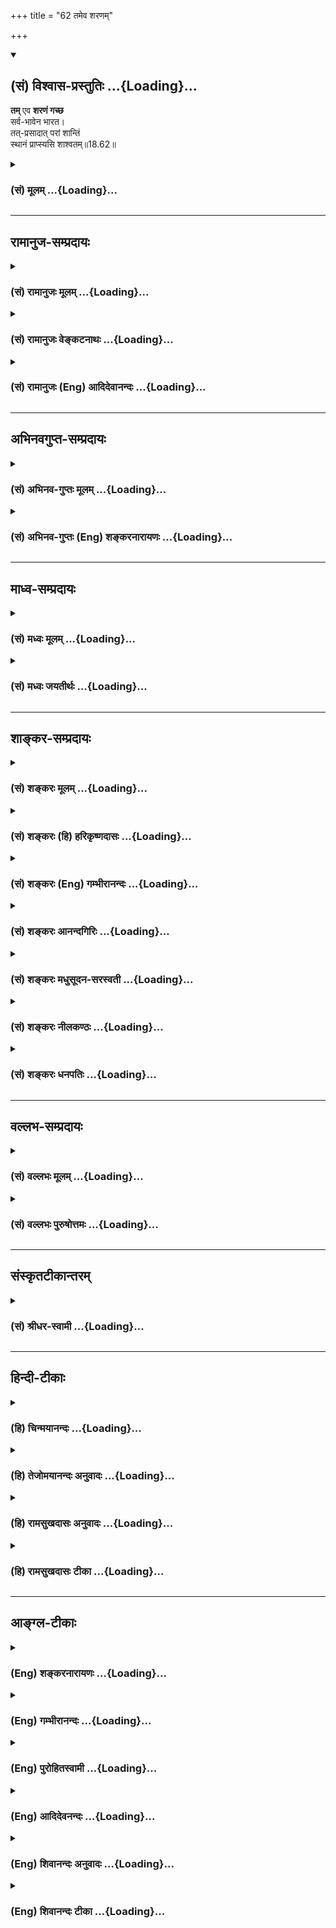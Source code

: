 +++
title = "62 तमेव शरणम्"

+++
<div class="js_include" newlevelforh1="2" title="(सं) विश्वास-प्रस्तुतिः" unfilled url="/purANam_vaiShNavam/mahAbhAratam/06-bhIShma-parva/03-bhagavad-gItA-parva/saMskRtam/vishvAsa-prastutiH/18_moxa-saMnyAsa-yogaH/62_tameva_sharaNam.md">
<details open><summary><h2>(सं) विश्वास-प्रस्तुतिः ...{Loading}...</h2></summary>

**तम्** एव **शरणं गच्छ**  
सर्व-भावेन भारत।  
तत्-प्रसादात् परां शान्तिं  
स्थानं प्राप्स्यसि शाश्वतम्॥18.62॥
</details>
</div>
<div class="js_include collapsed" newlevelforh1="3" title="(सं) मूलम्" unfilled url="/purANam_vaiShNavam/mahAbhAratam/06-bhIShma-parva/03-bhagavad-gItA-parva/saMskRtam/mUlam/18_moxa-saMnyAsa-yogaH/62_tameva_sharaNam.md">
<details><summary><h3>(सं) मूलम् ...{Loading}...</h3></summary>

तमेव शरणं गच्छ सर्वभावेन भारत।  
तत्प्रसादात्परां शान्तिं स्थानं प्राप्स्यसि शाश्वतम्।।18.62।।
</details>
</div>


_________________
## रामानुज-सम्प्रदायः
<div class="js_include collapsed" newlevelforh1="3" title="(सं) रामानुजः मूलम्" unfilled url="/purANam_vaiShNavam/mahAbhAratam/06-bhIShma-parva/03-bhagavad-gItA-parva/saMskRtam/rAmAnujaH/mUlam/18_moxa-saMnyAsa-yogaH/62_tameva_sharaNam.md">
<details><summary><h3>(सं) रामानुजः मूलम् ...{Loading}...</h3></summary>

।।18.62।। यस्माद् एवं तस्मात् **तम् एव** सर्वस्य प्रशासितारम्
आश्रितवात्सल्येन त्वत्सारथ्ये अवस्थितम्इत्थं कुरु इति च प्रशासितारं मां
**सर्वभावेन** सर्वात्मना **शरणं गच्छ** अनुवर्तस्व। अन्यथा
तन्मायाप्रेरितेन अज्ञेन त्वया युद्धादिकरणम् अवर्जनीयम्; तथा सति नष्टो
भविष्यसि। अतो मदुक्तप्रकारेण युद्धादिकं कुरु इत्यर्थः। एवं कुर्वाणः
**तत्प्रसादात् परां शान्तिं** सर्वकर्मबन्धोपशमनं **शाश्वतं** च **स्थानं
प्राप्स्यसि।** यद् अभिधीयते श्रुतिशतैः -- तद्विष्णोः परमं पदं सदा
पश्यन्ति सूरयः। (ऋ॰ सं॰ 1।2।6।5)ते ह नाकं महिमानः सचन्त यत्र पूर्वे
साध्याः सन्ति देवाः। (यजुः सं॰ 31।16)यत्र ऋषयः प्रथमजा ये पुराणाः। परेण
नाकं विहितं गुहायाम् (महाना॰ 8।14)यो अस्याध्यक्षः परमे व्योमन्। (ऋ॰ सं॰
8।7।17।7)अथ यदतः परो दिवो ज्योतिर्दीप्यते (छ॰ उ॰ 3।13।7)सोऽध्वनः
पारमाप्नोति तद्विष्णोः परमं पदम् (क॰ उ॰ 3।9) इत्यादिभिः।

</details>
</div>
<div class="js_include collapsed" newlevelforh1="3" title="(सं) रामानुजः वेङ्कटनाथः" unfilled url="/purANam_vaiShNavam/mahAbhAratam/06-bhIShma-parva/03-bhagavad-gItA-parva/saMskRtam/rAmAnujaH/venkaTanAthaH/18_moxa-saMnyAsa-yogaH/62_tameva_sharaNam.md">
<details><summary><h3>(सं) रामानुजः वेङ्कटनाथः ...{Loading}...</h3></summary>

  
  
।।18.62।। स्वतन्त्रे स्वमायया प्रेरयति; परतन्त्रस्तां कथं निस्तरेत्
इत्यत्रोत्तरंतमेव शरणम् इति श्लोक इत्याह --
एतन्मायानिवृत्तिहेतुमाहेति। यस्मादेवम् -- अन्यथाऽपि बुद्ध्या
निवर्तितुमशक्यत्वादित्यर्थः; सर्वस्येश्वराधीनत्वादिति वा। तमेव इत्यनेन
मायां कोऽन्यो निवर्तयितुं शक्नोतीति सूचितमित्याह -- सर्वस्य
प्रशासितारमिति। अत्यन्तस्वतन्त्रः स एव हीदानीं रथिनस्तव सारथित्वेन
परतन्त्रः प्रशास्तीत्यभिप्रायेणआश्रितवात्सल्येनेत्यादिकमुक्तम्।
एवमनुवर्तनीयत्वाय परत्वं सौलभ्यं च दर्शितम्। भावशब्दोऽत्र मनोवृत्तिपर
इत्याहसर्वात्मनेति। सर्वप्रकारेणेति वाऽर्थः। तेनवासुदेवः सर्वम् \[7।19\]
इत्युक्तप्रक्रिययाऽन्तर्यामित्वेनोपदेष्टृत्वेन
प्राप्यत्वप्रापकत्वादिभिश्चैक एवावस्थित इत्यनुसन्धानं वा विवक्षितम्।
अत्र शरणशब्द उपदेशादिमुखेन गोप्तृविषयः तेनैव द्वारेणोपायपरो वा।
यथोपदिष्टकरणमेवात्र शरणागतिरित्यभिप्रायेणाऽऽह --
सर्वात्मनाऽनुवर्तस्वेति। न श्रोष्यसिन योत्स्ये
इत्युक्तनिषेधपरत्वादनुवर्तनमेवात्र शरणागतिरिति दर्शयितुं प्रकृतेन
विपर्यये प्रत्यवायेन योजयति -- अन्यथापीति। प्रकृतोपयोगेनानुवृत्तिं
विशिंषन् विवक्षितमुपसंहरति -- अतस्तदुक्तप्रकारेणेति।
स्ववर्णाश्रमानरूपतदाज्ञानुवर्तनमेव हि तत्प्रीणनमिति भावः।  
  
उक्तानुवृत्तिं प्रसादहेतुतयोत्तरार्धेन योजयति -- एवं
कुर्वाणस्तत्प्रसादादिति। मत्प्रसादात् \[18।5658\] इत्युक्त
एवार्थःतत्प्रसादात् इत्यत्र निर्दिष्टः। तत्रोक्तं सर्वदुर्गतरणमिह परा
शान्तिः। शान्तेश्चात्र परत्वं
निवृत्तजातीयकारणसामानाधिकरण्यविरहेणापुनरङ्कुरत्वमित्यभिप्रायेणाऽऽहसर्वकर्मेति।
सर्वकर्मबन्धोपशमपरशान्तिशब्देन अनिष्टनिवृत्तिरुक्ता। स्थानं प्राप्स्यसि
इति इष्टप्राप्तिरुच्यते। शाश्वतशब्देन ब्रह्मादिस्थानव्यवच्छेदः।
मूलप्रकृतिः सूक्ष्मावस्था; मुक्तप्राप्यस्थानमिति केचित् सत्यलोकादिष्वेव
वैष्णवस्थानमिति चापरे तत्स्थानशब्दस्य मुख्यार्थस्वीकाराय; वादिक्षेपाय
चाप्राकृतस्थानं श्रुतिभिरुपपादयति -- यदभिधीयत इति। अधीतवेदानां
सम्प्रतिपत्त्यतिशयार्थंश्रुतिशतैरित्युक्तम्। एतेन कारणश्रुतीनां
एकमेवाद्वितीयम् \[छां.उ.6।2।1\] इत्यादीनां
स्रक्ष्यमाणकार्यप्रपञ्चमात्रप्रलयपरत्वं बहुश्रुत्यविरोधाय
दर्शितम्। तद्विष्णोः इति वाक्यं प्रत्येकं सदापश्यदनेकसूरिविशिष्टविधिपरं;
कृत्स्नस्याप्राप्तत्वात्। विष्णोः इति वैयधिकरण्याच्च नात्र स्वरूपपरता
युक्ता। यत्र पूर्वे साध्याः सन्ति इत्यत्राप्यनवच्छेदान्नित्यं सन्तीति
सिद्धम्। अत्र चशाश्वतं स्थानम् इति निर्दिष्टं परमात्मन एव स्थानमिति
प्रकरणान्तरे व्यक्तम्। रम्याणि कामचाराणि (दिव्यानि कामचारीणि) विमानानि
सभास्तथा। आक्रीडा विविधा राजन् पद्मिन्यश्चामलोदकाः। एते वै निरयास्तात
स्थानस्य परमात्मनः \[म.भा.12।198।411\] इति। आह च भगवान् पराशरः --
एकान्तिनः सदा ब्रह्मध्यायिनो योगिनो हि ये। तेषां तत्परमं स्थानं यद्वै
पश्यन्ति सूरयः \[वि.पु.1।6।39\] इति।  
  

</details>
</div>
<div class="js_include collapsed" newlevelforh1="3" title="(सं) रामानुजः (Eng) आदिदेवानन्दः" unfilled url="/purANam_vaiShNavam/mahAbhAratam/06-bhIShma-parva/03-bhagavad-gItA-parva/saMskRtam/rAmAnujaH/english/AdidevAnandaH/18_moxa-saMnyAsa-yogaH/62_tameva_sharaNam.md">
<details><summary><h3>(सं) रामानुजः (Eng) आदिदेवानन्दः ...{Loading}...</h3></summary>

18.62 Such being the case, take refuge with all your heart
(Sarvabhavena), by every disposition of your body, senses and mind
(Sarvatmana) in Him - Him, the ruler of all, who has become your charioteer out of compassion for dependents, and who orders you, 'Act thus' and so on. Even if you do not do so now, fighting in battle etc.,
is inevitable for you who are ignorant and actuated by His Maya, but then you will get ruined. Therefore, fight etc., in the manner which has
been explained by Him. Such is the meaning. Acting in this way, you will
attain supreme peace, release from all bondage, and the eternal abode.
Hundreds of Srutis declare it: 'That supreme place of Visnu which the
sages see' (Rg. S., 1.2.6.5); 'They become meritorious and reach this
heaven where Devas and Sadhyas dwell' (Tai. A., 3.12); 'Where dwell the
ancient sages, the first-born' (Tai.Sam., 4.7.13.1); 'The supreme place
above the paradise in the heart of the Supreme Heaven' (Ma. Na., 8.14);
'He who is in the Supreme Heaven and presides over this' (Rg. S.,
8.7.17.7); 'Now that light which shines above this Supreme Heaven' (Cha.
U., 3.13.7); and 'He reaches the end of the journey, the Highest abode
of Visnu' (Ka. U., 3.9).

</details>
</div>


_________________
## अभिनवगुप्त-सम्प्रदायः
<div class="js_include collapsed" newlevelforh1="3" title="(सं) अभिनव-गुप्तः मूलम्" unfilled url="/purANam_vaiShNavam/mahAbhAratam/06-bhIShma-parva/03-bhagavad-gItA-parva/saMskRtam/abhinava-guptaH/mUlam/18_moxa-saMnyAsa-yogaH/62_tameva_sharaNam.md">
<details><summary><h3>(सं) अभिनव-गुप्तः मूलम् ...{Loading}...</h3></summary>

।।18.61 -- 18.62।। ईश्वर इति। तमेवेति। एष ईश्वरः परमात्मा अवश्यं शरणत्वेन
ग्राह्यः। तत्र हि अधिष्ठातरि कर्तरि +++(omits कर्तरि )+++ बोद्धरि स्वात्ममये
विमृष्टे +++(;N विस्पष्टे )+++ ; न कर्माणि स्थतिभाञ्जि भवन्ति। न हि
निशिततरनखरकोटिविदारितसमदकरिकरटगलितमुक्ताफलनिकरपरिकरप्रकाशितप्रतापमहसि (
omits -- परिकर -- ) सिंहकिशोरके गुहामधितिष्ठति चपलमनसो
विद्रवणमात्रबलशालिनो हरिणपोतकाः +++(K हिरण -- )+++ स्वैरं
स्वव्यापारपरिशीलनापटुभावमवलंबन्ते इति। तमेव शरणं गच्च्छइत्युपक्रम्य
मत्प्रसादात् इति निर्वाहवाक्यमभिदधत् भगवान् परमात्मानम् ईश्वरं वासुदेवं
च एकतया योजयति इति।

</details>
</div>
<div class="js_include collapsed" newlevelforh1="3" title="(सं) अभिनव-गुप्तः (Eng) शङ्करनारायणः" unfilled url="/purANam_vaiShNavam/mahAbhAratam/06-bhIShma-parva/03-bhagavad-gItA-parva/saMskRtam/abhinava-guptaH/english/shankaranArAyaNaH/18_moxa-saMnyAsa-yogaH/62_tameva_sharaNam.md">
<details><summary><h3>(सं) अभिनव-गुप्तः (Eng) शङ्करनारायणः ...{Loading}...</h3></summary>

18.61-62 Isvarah etc. Tam eva etc. This Lord, the Supreme Self, must be
taken hold of as refuge. When that Supreme Ruler, the \[real\]
Agent-of-all-actions, the \[real\] Knower, the very Self of your own, is
reflected upon, there (in the heart) the \[effects of\] actions do not
enjoy any locus standi. Indeed, the deer-calves which are of wavering
mind \[by nature\] and are noted only for their power of running away to
escape, do not take recourse to their skill in pursuing freely their
\[usual\] activities while there dwells in the \[nearby\] cave a
loin-calf, the glory of whose valour has been made evident by the
accessories in the form of the heaps of pearls scattered from the
elephants' temples broken upon with the very sharp edges of his
(lion-calf's) excellent claws. By the cocluding statement that commences
'To Him alone you must go for refuge' and \[runs\] as 'Through My Grace
etc.', the Bhagavat indicates the Lord Supreme Self, and Vasudeva krsna
to be identical.

</details>
</div>


_________________
## माध्व-सम्प्रदायः
<div class="js_include collapsed" newlevelforh1="3" title="(सं) मध्वः मूलम्" unfilled url="/purANam_vaiShNavam/mahAbhAratam/06-bhIShma-parva/03-bhagavad-gItA-parva/saMskRtam/madhvaH/mUlam/18_moxa-saMnyAsa-yogaH/62_tameva_sharaNam.md">
<details><summary><h3>(सं) मध्वः मूलम् ...{Loading}...</h3></summary>

।।18.62।। परोक्षवचनं तु द्रोणं प्रति भीमवचनवत्।

</details>
</div>
<div class="js_include collapsed" newlevelforh1="3" title="(सं) मध्वः जयतीर्थः" unfilled url="/purANam_vaiShNavam/mahAbhAratam/06-bhIShma-parva/03-bhagavad-gItA-parva/saMskRtam/madhvaH/jayatIrthaH/18_moxa-saMnyAsa-yogaH/62_tameva_sharaNam.md">
<details><summary><h3>(सं) मध्वः जयतीर्थः ...{Loading}...</h3></summary>

।।18.62।। ईश्वरः सर्वभूतानां हृद्देशेऽर्जुन तिष्ठति \[18।61\]तमेव शरणं
गच्छ तत्प्रसादात् इत्यादिरूपात्परोक्षवचनात्कृष्णस्यानीश्वरत्वं प्रतीयते।
तन्निराकर्तुमाह -- **परोक्षे**ति।
निश्चितार्थत्वाभिप्रायेणान्यथासिद्धमिति शेषः।

</details>
</div>


_________________
## शाङ्कर-सम्प्रदायः
<div class="js_include collapsed" newlevelforh1="3" title="(सं) शङ्करः मूलम्" unfilled url="/purANam_vaiShNavam/mahAbhAratam/06-bhIShma-parva/03-bhagavad-gItA-parva/saMskRtam/shankaraH/mUlam/18_moxa-saMnyAsa-yogaH/62_tameva_sharaNam.md">
<details><summary><h3>(सं) शङ्करः मूलम् ...{Loading}...</h3></summary>

।।18.62।। --,**तमेव** ईश्वरं **शरणम्** आश्रयं संसारार्तिहरणार्थं
**गच्छ** आश्रय **सर्वभावेन** सर्वात्मना हे **भारत।** ततः
**तत्प्रसादात्** ईश्वरानुग्रहात् **परां** प्रकृष्टां **शान्तिम्** उपरतिं
**स्थानं** च मम विष्णोः परमं पदं प्राप्स्यसि **शाश्वतं** नित्यम्।।

</details>
</div>
<div class="js_include collapsed" newlevelforh1="3" title="(सं) शङ्करः (हि) हरिकृष्णदासः" unfilled url="/purANam_vaiShNavam/mahAbhAratam/06-bhIShma-parva/03-bhagavad-gItA-parva/saMskRtam/shankaraH/hindI/harikRShNadAsaH/18_moxa-saMnyAsa-yogaH/62_tameva_sharaNam.md">
<details><summary><h3>(सं) शङ्करः (हि) हरिकृष्णदासः ...{Loading}...</h3></summary>

।।18.62।। हे भारत तू सर्वभावसे उस ईश्वरकी ही शरणमें जा अर्थात् संसारके
समस्त क्लेशोंका नाश करनेके लिये मन; वाणी और शरीरद्वारा सब प्रकारसे उस
ईश्वरका ही आश्रय ग्रहण कर। फिर उस ईश्वरके अनुग्रहसे परम -- उत्तम
शान्तिको; अर्थात् उपरतिको और शाश्वत स्थानको अर्थात् मुझ विष्णुके परम
नित्यधामको प्राप्त करेगा।

</details>
</div>
<div class="js_include collapsed" newlevelforh1="3" title="(सं) शङ्करः (Eng) गम्भीरानन्दः" unfilled url="/purANam_vaiShNavam/mahAbhAratam/06-bhIShma-parva/03-bhagavad-gItA-parva/saMskRtam/shankaraH/english/gambhIrAnandaH/18_moxa-saMnyAsa-yogaH/62_tameva_sharaNam.md">
<details><summary><h3>(सं) शङ्करः (Eng) गम्भीरानन्दः ...{Loading}...</h3></summary>

18.62 Gaccha saranam, take refuge; tam eva, in Him, the Lord alone;
sarva-bhavena, with your whole being, for getting rid of your mundane
sufferings, O scion of the Bharata dynasty. Tat-prasadat, through His
grace, through God's grace; prapsyasi, you will attain; param, the
supreme; santim, Peace, the highest Tranillity; and the sasvatam,
eternal; sthanam, Abode, the supreme State of Mine who am Visnu.

</details>
</div>
<div class="js_include collapsed" newlevelforh1="3" title="(सं) शङ्करः आनन्दगिरिः" unfilled url="/purANam_vaiShNavam/mahAbhAratam/06-bhIShma-parva/03-bhagavad-gItA-parva/saMskRtam/shankaraH/AnandagiriH/18_moxa-saMnyAsa-yogaH/62_tameva_sharaNam.md">
<details><summary><h3>(सं) शङ्करः आनन्दगिरिः ...{Loading}...</h3></summary>

।।18.62।। ईश्वरः सर्वाणि भूतानि प्रेरयति चेत्प्राप्तकैवल्यस्यापि
पुरुषकारस्यानर्थक्यमित्याशङ्क्याह -- **तमेवेति।** सर्वात्मना मनोवृत्त्या
वाचा कर्मणा चेत्यर्थः। ईश्वरस्यानुग्रहात्तत्त्वज्ञानोत्पत्तिपर्यन्तादिति
शेषः। मुक्तास्तिष्ठन्त्यस्मिन्निति स्थानम्।

</details>
</div>
<div class="js_include collapsed" newlevelforh1="3" title="(सं) शङ्करः मधुसूदन-सरस्वती" unfilled url="/purANam_vaiShNavam/mahAbhAratam/06-bhIShma-parva/03-bhagavad-gItA-parva/saMskRtam/shankaraH/madhusUdana-sarasvatI/18_moxa-saMnyAsa-yogaH/62_tameva_sharaNam.md">
<details><summary><h3>(सं) शङ्करः मधुसूदन-सरस्वती ...{Loading}...</h3></summary>

।।18.62।। ईश्वरः सर्वभूतानि परतन्त्राणि प्रेरयति चेत्प्राप्तं
विधिप्रतिषेधशास्त्रस्य सर्वस्य पुरुषकारस्य चानर्थक्यमित्यत्राह --
तमेवेति। तमेवेश्वरं शरणंनामाश्रयं संसारसमुद्रोत्तरणार्थं गच्छ आश्रय।
सर्वभावेन सर्वात्मना मनसा वाचा कर्मणा च। हे भारत;
तत्प्रसादात्तस्यैवेश्वरस्यानुग्रहात्तत्त्वज्ञानोत्पत्तिपर्यन्तात्परां
शान्तिं सकार्याविद्यानिवृत्तिं
स्थानमद्वितीयस्वप्रकाशपरमानन्दरूपेणावस्थानं शाश्वतं नित्यं प्राप्स्यसि।

</details>
</div>
<div class="js_include collapsed" newlevelforh1="3" title="(सं) शङ्करः नीलकण्ठः" unfilled url="/purANam_vaiShNavam/mahAbhAratam/06-bhIShma-parva/03-bhagavad-gItA-parva/saMskRtam/shankaraH/nIlakaNThaH/18_moxa-saMnyAsa-yogaH/62_tameva_sharaNam.md">
<details><summary><h3>(सं) शङ्करः नीलकण्ठः ...{Loading}...</h3></summary>

।।18.62।। तमेव ईश्वरं सर्वभावेन सर्वात्मना शरणमाश्रयं गच्छ श्रयस्व।
तत्प्रसादात् तदनुग्रहात्परां शान्तिमुपरतिं समाधिमितियावत्। तथा च
सूत्रंसमाधिसिद्धिरीश्वरप्रणिधानात् इति। स्थानं च परं विष्णोः पदं मोक्षं
शाश्वतं नित्यं प्राप्स्यसि।

</details>
</div>
<div class="js_include collapsed" newlevelforh1="3" title="(सं) शङ्करः धनपतिः" unfilled url="/purANam_vaiShNavam/mahAbhAratam/06-bhIShma-parva/03-bhagavad-gItA-parva/saMskRtam/shankaraH/dhanapatiH/18_moxa-saMnyAsa-yogaH/62_tameva_sharaNam.md">
<details><summary><h3>(सं) शङ्करः धनपतिः ...{Loading}...</h3></summary>

।।18.62।। यस्मीदश्वर एव तत्तत्कर्मफलप्रदाता भ्रामयति तस्मात्तमेव ईश्वरं
शरणं आश्रयं संसारार्ति हरणार्थं सर्वभावेन सर्वात्मना मनसा वाचा कर्मणा च
गच्छ आश्रय। हेभारतेति संबोधयन् उत्तमवंशोद्भवस्त्वं योग्योऽसीति द्योतयति।
तत्प्रसादातात्तस्य सभ्यगाराधितस्येश्वरस्य प्रसादादनुग्रहात्परां
प्रकृष्टां शान्तिं अविद्योपशमरुपां सर्वानार्थनिवृत्तिस्थानं च
मुक्तास्तिष्ठन्ति यस्मिन्निति स्थानं मम विष्णोः परम पदं शाश्वतं
सदैकरसमवाप्यस्यसि।

</details>
</div>


_________________
## वल्लभ-सम्प्रदायः
<div class="js_include collapsed" newlevelforh1="3" title="(सं) वल्लभः मूलम्" unfilled url="/purANam_vaiShNavam/mahAbhAratam/06-bhIShma-parva/03-bhagavad-gItA-parva/saMskRtam/vallabhaH/mUlam/18_moxa-saMnyAsa-yogaH/62_tameva_sharaNam.md">
<details><summary><h3>(सं) वल्लभः मूलम् ...{Loading}...</h3></summary>

।।18.62।। अतस्तमेव सर्वनियन्तारं सर्वेश्वरं शरण्यं गच्छ सर्वात्मना।
अन्यथा मत्प्रकृतिप्रेरितेन तु त्वया युद्धकरणमनिवार्यं भविष्यत्येवेति वरं
मदुक्तकरणम्। मत्प्रसादादेव परां शान्तिं शाश्वतं स्थानं च प्राप्स्यसि।
अतो भगवदाज्ञातः स्वधर्मकरणं मतं तथा सति न बन्धः स्यात्तदीयस्येति
निर्णयः।

</details>
</div>
<div class="js_include collapsed" newlevelforh1="3" title="(सं) वल्लभः पुरुषोत्तमः" unfilled url="/purANam_vaiShNavam/mahAbhAratam/06-bhIShma-parva/03-bhagavad-gItA-parva/saMskRtam/vallabhaH/puruShottamaH/18_moxa-saMnyAsa-yogaH/62_tameva_sharaNam.md">
<details><summary><h3>(सं) वल्लभः पुरुषोत्तमः ...{Loading}...</h3></summary>

  
  
।।18.62।। मामज्ञात्वा मदाज्ञां चेन्न करोषि तदा हृदयस्थितेश्वरस्यैव शरणं
गच्छेत्याह -- तमेवेति। हे भारत सत्कुलोत्पन्नत्वादहङ्काररहित तं
पूर्वोक्तं हृदयस्थितमेव ईश्वरं सर्वभावेन सङ्कल्पविकल्पान् परित्यज्य
सर्वात्मना शरणं गच्छ; ततस्तत्प्रसादात् परां शान्तिं शाश्वतं नित्यं
स्थानं पूर्वश्लोकोक्तमक्षरात्मकं प्राप्स्यसि।  
  

</details>
</div>


_________________
## संस्कृतटीकान्तरम्
<div class="js_include collapsed" newlevelforh1="3" title="(सं) श्रीधर-स्वामी" unfilled url="/purANam_vaiShNavam/mahAbhAratam/06-bhIShma-parva/03-bhagavad-gItA-parva/saMskRtam/shrIdhara-svAmI/18_moxa-saMnyAsa-yogaH/62_tameva_sharaNam.md">
<details><summary><h3>(सं) श्रीधर-स्वामी ...{Loading}...</h3></summary>

।।18.62।।**तमिति।** यस्मादेवं सर्वे जीवाः
परमेश्वरपरतन्त्रास्तस्मादहंकारं परित्यज्य सर्वभावेन सर्वात्मना
तमीश्वरमेव शरणं गच्छ। ततस्तस्यैव प्रसादात्परमामुपशान्तिं स्थानं च
पारमेश्वरं शाश्वतं नित्यं प्राप्स्यसि।

</details>
</div>


_________________
## हिन्दी-टीकाः
<div class="js_include collapsed" newlevelforh1="3" title="(हि) चिन्मयानन्दः" unfilled url="/purANam_vaiShNavam/mahAbhAratam/06-bhIShma-parva/03-bhagavad-gItA-parva/hindI/chinmayAnandaH/18_moxa-saMnyAsa-yogaH/62_tameva_sharaNam.md">
<details><summary><h3>(हि) चिन्मयानन्दः ...{Loading}...</h3></summary>

।।18.62।। ईशावास्योपनिषद् के प्रथम मन्त्र का भावार्थ यह है कि यह
सम्पूर्ण जगत् ईश्वर से व्याप्त है। इसलिए; नामरूपों के भेद से दृष्टि
हटाकर अनन्त परमात्मा का आनन्दानुभव करो किसी के धन का लोभ मत करो।
गीतादर्शन का सारतत्त्व भी यही है। अहंकार का त्याग करके अपने कर्त्तव्य
करो यह तो मानो गीता का मूल मंत्र ही है। आत्मा और अनात्मा के मिथ्या
सम्बन्ध से ही कर्तृत्वाभिमानी जीव की उत्पत्ति होती है। यह जीव ही संसार
के दुखों को भोगता रहता है। अत; इससे अपनी मुक्ति के लिए अहंकार का
परित्याग करना चाहिए। यहाँ प्रश्न उपस्थित हो सकता है कि अहंकार का त्याग
कैसे करें इसके उत्तर में ईश्वरार्पण की भावना का वर्णन किया गया है।
पूर्वश्लोक में ही ईश्वर के स्वरूप को दर्शाया गया है। इसलिए; अब; भगवान्
श्रीकृष्ण अर्जुन से कहते हैं; तुम उसी हृदयस्थ ईश्वर की शरण में जाओ। शरण
में जाने का अर्थ है अभिमान एवं फलासक्ति का त्याग करके;
कर्माध्यक्षकर्मफलदाता ईश्वर का सतत स्मरण करते हुए कर्म करना। इसके
फलस्वरूप चित्त की शुद्धि प्राप्त होगी; जो आत्मज्ञान में सहायक होगी।
आत्मज्ञान की दृष्टि से शरण का अर्थ होगा समस्त अनात्म उपाधियों के
तादात्म्य को त्यागकर आत्मस्वरूप ईश्वर के साथ एकत्व का अनुभव करना। यह
शरणागति अपने सम्पूर्ण व्यक्तित्व के साथ ही हो सकती है (सर्वभावेन); अधूरे
हृदय से नहीं। राधा; हनुमान और प्रह्लाद जैसे भक्त इसके उदाहरण हैं। चित्त
की शुद्धि और आत्मानुभूति ही ईश्वर की कृपा अथवा प्रसाद है। जिस मात्रा
में; अनात्मा के साथ हमारा तादात्म्य निवृत्त होगा; उसी मात्रा में हमें
ईश्वर का यह प्रसाद प्राप्त होगा। भारत भरतवंश में जन्म लेने के कारण अर्जुन
का नाम भारत था। शब्द व्युत्पत्ति के अनुसार इसका अर्थ है वह पुरुष जो भा
अर्थात् प्रकाश (ज्ञान) में रत है। आध्यात्मिक ज्ञान के प्रकाश में रमने
वाले ऋषियों के कारण ही यह देश भारत कहा गया है। प्रकरण का उपसंहार करते हुए
भगवान् कहते हैं

</details>
</div>
<div class="js_include collapsed" newlevelforh1="3" title="(हि) तेजोमयानन्दः अनुवादः" unfilled url="/purANam_vaiShNavam/mahAbhAratam/06-bhIShma-parva/03-bhagavad-gItA-parva/hindI/tejomayAnandaH/anuvAdaH/18_moxa-saMnyAsa-yogaH/62_tameva_sharaNam.md">
<details><summary><h3>(हि) तेजोमयानन्दः अनुवादः ...{Loading}...</h3></summary>

।।18.62।। हे भारत ! तुम सम्पूर्ण भाव से उसी (ईश्वर) की शरण में जाओ। उसके
प्रसाद से तुम परम शान्ति और शाश्वत स्थान को प्राप्त करोगे।।

</details>
</div>
<div class="js_include collapsed" newlevelforh1="3" title="(हि) रामसुखदासः अनुवादः" unfilled url="/purANam_vaiShNavam/mahAbhAratam/06-bhIShma-parva/03-bhagavad-gItA-parva/hindI/rAmasukhadAsaH/anuvAdaH/18_moxa-saMnyAsa-yogaH/62_tameva_sharaNam.md">
<details><summary><h3>(हि) रामसुखदासः अनुवादः ...{Loading}...</h3></summary>

।।18.62।। हे भरतवंशोद्भव अर्जुन ! तू सर्वभावसे उस ईश्वरकी ही शरणमें चला
जा। उसकी कृपासे तू परमशान्ति-(संसारसे सर्वथा उपरति-) को और अविनाशी
परमपदको प्राप्त हो जायगा।

</details>
</div>
<div class="js_include collapsed" newlevelforh1="3" title="(हि) रामसुखदासः टीका" unfilled url="/purANam_vaiShNavam/mahAbhAratam/06-bhIShma-parva/03-bhagavad-gItA-parva/hindI/rAmasukhadAsaH/TIkA/18_moxa-saMnyAsa-yogaH/62_tameva_sharaNam.md">
<details><summary><h3>(हि) रामसुखदासः टीका ...{Loading}...</h3></summary>

।।18.62।।***व्याख्या --***  \[मनुष्यमें प्रायः यह एक कमजोरी रहती है कि
जब उसके सामने संतमहापुरुष विद्यमान रहते हैं; तब उसका उनपर श्रद्धाविश्वास
एवं महत्त्वबुद्धि नहीं होती **(टिप्पणी प₀ 963)** परन्तु जब वे चले जाते
हैं; तब पीछे वह रोता है; पश्चात्ताप करता है। ऐसे ही भगवान् अर्जुनके रथके
घोड़े हाँकते हैं और उनकी आज्ञाका पालन करते हैं। वे ही भगवान् जब अर्जुनसे
कहते हैं कि शरणागत भक्त मेरी कृपासे शाश्वत पदको प्राप्त हो जाता है और तू
भी मेरेमें चित्तवाला होकर मेरी कृपासे सम्पूर्ण विघ्नोंको तर जायगा; तब
अर्जुन कुछ बोले ही नहीं। इससे यह सम्भावना भी हो सकती है कि भगवान्के
वचनोंपर अर्जुनको पूरा विश्वास न हुआ हो। इसी दृष्टिसे भगवान्को यहाँ
अर्जुनके लिये अन्तर्यामी ईश्वरकी शरणमें जानेकी बात कहनी पड़ी। \]**तमेव
शरणं गच्छ --** भगवान् कहते हैं कि जो सर्वव्यापक ईश्वर सबके हृदयमें
विराजमान है और सबका संचालक है; तू उसीकी शरणमें चला जा। तात्पर्य है कि
सांसारिक उत्पत्तिविनाशशील पदार्थ; वस्तु; व्यक्ति; घटना परिस्थिति आदि
किसीका किञ्चिन्मात्र भी आश्रय न लेकर केवल अविनाशी परमात्माका ही आश्रय ले
ले। पूर्वश्लोकमें यह कहा गया कि मनुष्य जबतक शरीररूपी यन्त्रके साथ
मैंमेरापनका सम्बन्ध रखता है तबतक ईश्वर अपनी मायासे उसको घुमाता रहता है।
अब यहाँ **एव** पदसे उसका निषेध करते हुए भगवान् अर्जुनसे कहते हैं कि
शरीररूपी यन्त्रके साथ किञ्चिन्मात्र भी मैंमेरापनका सम्बन्ध न रखकर तू
केवल उस ईश्वरकी शरणमें चला जा।**सर्वभावेन --** सर्वभावसे शरणमें जानेका
तात्पर्य यह हुआ कि मनसे उसी परमात्माका चिन्तन हो; शारीरिक क्रियाओंसे
उसीका पूजन हो; उसीका प्रेमपूर्वक भजन हो और उसके प्रत्येक विधानमें परम
प्रसन्नता हो। वह विधान चाहे शरीर; इन्द्रियाँ; मन आदिके अनुकूल हो; चाहे
प्रतिकूल हो; उसे भगवान्का ही किया हुआ मानकर खूब प्रसन्न हो जाय कि अहो
भगवान्की मेरेपर कितनी कृपा है कि मेरेसे बिना पूछे ही; मेरे मन; बुद्धि
आदिके विपरीत जानते हुए भी केवल मेरे हितकी भावनासे; मेरा परम कल्याण
करनेके लिये उन्होंने ऐसा विधान किया है  
  
**तत्प्रसादात्परां शान्तिं स्थानं प्राप्स्यसि शाश्वतम् --** भगवान्ने
पहले यह कह दिया था कि मेरी कृपासे शाश्वत पदकी प्राप्ति हो जाती है (18।
56) और मेरी कृपासे तू सम्पूर्ण विघ्नोंसे तर जायगा (18। 58)। वही बात यहाँ
कहते हैं कि उस अन्तर्यामी परमात्माकी कृपासे तू परमशान्ति और शाश्वत
स्थान(पद)को प्राप्त कर लेगा। गीतामें अविनाशी परमपदको हीपरा शान्ति नामसे
कहा गया है। परन्तु यहाँ भवगान्नेपरा शान्ति औरशाश्वत स्थान (परमपद) --
दोनोंका प्रयोग एक साथ किया है। अतः यहाँपरा शान्ति का अर्थ संसारसे सर्वथा
उपरति औरशाश्वत स्थान का अर्थ परमपद लेना चाहिये। भगवान्ने **तमेव शरणं
गच्छ** पदोंसे अर्जुनको सर्वव्यापी ईश्वरकी शरणमें जानेके लिये कहा है।
इससे यह शङ्का हो सकती है कि क्या भगवान् श्रीकृष्ण ईश्वर नहीं हैं क्योंकि
अगर भगवान् श्रीकृष्ण ईश्वर होते; तो अर्जुनकोउसीकी शरणमें जा -- ऐसा
(परोक्ष रीतिसे) नहीं कहते।  
  
इसका समाधान यह है कि भगवान्ने सर्वव्यापक ईश्वरकी शरणागतिको तो
**गुह्याद्गुह्यतरम्** (18। 63) अर्थात् गुह्यसे गुह्यतर कहा है; पर अपनी
शरणागतिको **सर्वगुह्यतमम्** (18। 64) अर्थात् सबसे गुह्यतम कहा है। इससे
सर्वव्यापक ईश्वरकी अपेक्षा भगवान् श्रीकृष्ण बड़े ही सिद्ध हुए।  
  
भगवान्ने पहले कहा है कि मैं अजन्मा; अविनाशी और सम्पूर्ण प्राणियोंका
ईश्वर होते हुए भी अपनी प्रकृतिको अधीन करके अपनी योगमायासे प्रकट होता हूँ
(4। 6) मैं सम्पूर्ण यज्ञों और तपोंका भोक्ता हूँ; सम्पूर्ण लोकोंका महान्
ईश्वर हूँ और सम्पूर्ण प्राणियोंका सुहृद हूँ -- ऐसा मुझे माननेसे शान्तिकी
प्राप्ति होती है (5। 29) परन्तु जो मुझे सम्पूर्ण यज्ञोंका भोक्ता और सबका
मालिक नहीं मानते; उनका पतन होता है (9। 24)। इस प्रकार अन्वयव्यतिरेकसे भी
भगवान् श्रीकृष्णका ईश्वरत्व सिद्धि हो जाता है।  
  
इस अध्यायमें **ईश्वरः सर्वभूतानां हृद्देशेऽर्जुन तिष्ठति** (18। 61)
पदोंसे अन्तर्यामी ईश्वरको सब प्राणियोंके हृदयमें स्थित बताया है और
पंद्रहवें अध्यायमें **सर्वस्य चाहं हृदि संनिविष्टः** (15। 15) पदोंसे
अपनेको सबके हृदयमें स्थित बताया है। इसका तात्पर्य यह हुआ कि अन्तर्यामी
परमात्मा और भगवान् श्रीकृष्ण दो नहीं हैं;,एक ही हैं। जब अन्तर्यामी
परमात्मा और भगवान् श्रीकृष्ण एक ही हैं; तो फिर भगवान् श्रीकृष्णने
अर्जुनको **तमेंव शरणं गच्छ** क्यों कहा इसका कारण यह है कि पहले छप्पनवें
श्लोकमें भगवान्ने अपनी कृपासे शाश्वत अविनाशी पदकी प्राप्ति होनेकी बात
कही और सत्तावनवेंअट्ठावनवें श्लोकोंमें अर्जुनको अपने परायण होनेकी आज्ञा
देकरमेरी कृपासे सम्पूर्ण विघ्नोंको तर जायगा -- यह बात कही। परन्तु अर्जुन
कुछ बोले नहीं अर्थात् उन्होंने कुछ भी स्वीकार नहीं किया। इसपर भगवान्ने
अर्जुनको धमकाया कि यदि अहंकारके कारण तू मेरी बात नहीं सुनेगा तो तेरा पतन
हो जायगा। उनसठवें और साठवें श्लोकमें कहा कि मैं युद्ध नहीं करूँगा -- इस
प्रकार अहंकारका आश्रय लेकर किया हुआ तेरा निश्चय भी नहीं टिकेगा और तुझे
स्वभावज कर्मोंके परवश होकर युद्ध करना ही पड़ेगा। भगवान्के इतना कहनेपर भी
अर्जुन कुछ बोले नहीं। अतः अन्तमें भगवान्को यह कहना पड़ा कि यदि तू मेरी
शरणमें नहीं आना चाहता तो सबके हृदयमें स्थित जो अन्तर्यामी परमात्मा हैं;
उसीकी शरणमें तू चला जा। वास्तवमें अन्तर्यामी ईश्वर और भगवान् श्रीकृष्ण
सर्वथा अभिन्न हैं अर्थात् सबके हृदयमें अन्तर्यामीरूपसे विराजमान ईश्वर ही
भगवान् श्रीकृष्ण हैं और भगवान् श्रीकृष्ण ही सबके हृदयमें अन्तर्यामीरूपसे
विराजमान ईश्वर हैं।  
  
***सम्बन्ध --***  पूर्वश्लोकमें भगवान्ने अर्जुनसे कहा कि तू उस
अन्तर्यामी ईश्वरकी शरणमें चला जा। ऐसा कहनेपर भी अर्जुन कुछ नहीं बोले।
इसलिये भगवान् आगेके श्लोकमें अर्जुनको चेतानेके लिये उन्हें स्वतन्त्रता
प्रदान करते हैं।

</details>
</div>


_________________
## आङ्ग्ल-टीकाः
<div class="js_include collapsed" newlevelforh1="3" title="(Eng) शङ्करनारायणः" unfilled url="/purANam_vaiShNavam/mahAbhAratam/06-bhIShma-parva/03-bhagavad-gItA-parva/english/shankaranArAyaNaH/18_moxa-saMnyAsa-yogaH/62_tameva_sharaNam.md">
<details><summary><h3>(Eng) शङ्करनारायणः ...{Loading}...</h3></summary>

18.62. To Him alone you must go for refuge with all your thought, O descendant of Bharata ! Through My Grace you will attain the success,
the eternal abode.

</details>
</div>
<div class="js_include collapsed" newlevelforh1="3" title="(Eng) गम्भीरानन्दः" unfilled url="/purANam_vaiShNavam/mahAbhAratam/06-bhIShma-parva/03-bhagavad-gItA-parva/english/gambhIrAnandaH/18_moxa-saMnyAsa-yogaH/62_tameva_sharaNam.md">
<details><summary><h3>(Eng) गम्भीरानन्दः ...{Loading}...</h3></summary>

18.62 Take refuge in Him alone with your whole being, O scion of the Bharata dynasty. Through His grace you will attain the supreme Peace and the eternal Abode.

</details>
</div>
<div class="js_include collapsed" newlevelforh1="3" title="(Eng) पुरोहितस्वामी" unfilled url="/purANam_vaiShNavam/mahAbhAratam/06-bhIShma-parva/03-bhagavad-gItA-parva/english/purohitasvAmI/18_moxa-saMnyAsa-yogaH/62_tameva_sharaNam.md">
<details><summary><h3>(Eng) पुरोहितस्वामी ...{Loading}...</h3></summary>

18.62 With all thy strength, fly unto Him and surrender thyself, and by His grace shalt thou attain Supreme Peace and reach the Eternal Home.

</details>
</div>
<div class="js_include collapsed" newlevelforh1="3" title="(Eng) आदिदेवनन्दः" unfilled url="/purANam_vaiShNavam/mahAbhAratam/06-bhIShma-parva/03-bhagavad-gItA-parva/english/AdidevanandaH/18_moxa-saMnyAsa-yogaH/62_tameva_sharaNam.md">
<details><summary><h3>(Eng) आदिदेवनन्दः ...{Loading}...</h3></summary>

18.62 Seek refuge in Him alone, O Arjuna, with the whole of your being.
By His grace, you shall find supreme peace and eternal abode.

</details>
</div>
<div class="js_include collapsed" newlevelforh1="3" title="(Eng) शिवानन्दः अनुवादः" unfilled url="/purANam_vaiShNavam/mahAbhAratam/06-bhIShma-parva/03-bhagavad-gItA-parva/english/shivAnandaH/anuvAdaH/18_moxa-saMnyAsa-yogaH/62_tameva_sharaNam.md">
<details><summary><h3>(Eng) शिवानन्दः अनुवादः ...{Loading}...</h3></summary>

18.62 Fly unto Him for refuge with all thy being, O Arjuna; by His grace thou shalt obtain supreme peace (and) the eternal abode.

</details>
</div>
<div class="js_include collapsed" newlevelforh1="3" title="(Eng) शिवानन्दः टीका" unfilled url="/purANam_vaiShNavam/mahAbhAratam/06-bhIShma-parva/03-bhagavad-gItA-parva/english/shivAnandaH/TIkA/18_moxa-saMnyAsa-yogaH/62_tameva_sharaNam.md">
<details><summary><h3>(Eng) शिवानन्दः टीका ...{Loading}...</h3></summary>

18.62 तम् to Him; एव even; शरणम् गच्छ take refuge; सर्वभावेन with all thy being; भारत O Bharata; तत्प्रसादात् by His grace; पराम् supreme;
शान्तिम् peace; स्थानम् the abode; प्राप्स्यसि (thou) shalt obtain;
शाश्वतम् eternal.Commentary Do total and perfect surrender to the Lord.
Do not keep any secret desires for silent gratification. Desire and egoism are the two chief obstacles that stand in the way of selfsurrender. Kill them ruthlessly.Run to the Lord for shelter with all thy being for freeing thyself from the troubles; afflictions and sorrows of Samsara. Take the Lord as the sole refuge. Then by His grace; thou shalt obtain supreme peace and attain to the supreme; eternal Abode.

</details>
</div>
